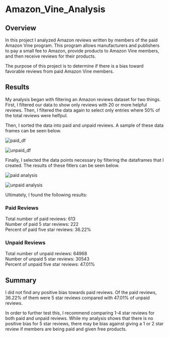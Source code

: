 # Amazon_Vine_Analysis

## Overview

In this project I analyzed Amazon reviews written by members of the paid Amazon Vine program. This program allows manufacturers and publishers to pay a small fee to Amazon, provide products to Amazon Vine members, and then receive reviews for their products.

The purpose of this project is to determine if there is a bias toward favorable reviews from paid Amazon Vine members. 

## Results

My analysis began with filtering an Amazon reviews dataset for two things. First, I filtered our data to show only reviews with 20 or more helpful reviews. Then, I filtered the data again to select only entries where 50% of the total reviews were helfpul. 

Then, I sorted the data into paid and unpaid reviews. A sample of these data frames can be seen below. 

![paid_df](https://github.com/nicole-tough/Amazon_Vine_Analysis/blob/main/Images/paid_df.PNG)

![unpaid_df](https://github.com/nicole-tough/Amazon_Vine_Analysis/blob/main/Images/unpaid_df.PNG)

Finally, I selected the data points necessary by filtering the dataframes that I created. The results of these fitlers can be seen below. 

![paid analysis](https://github.com/nicole-tough/Amazon_Vine_Analysis/blob/main/Images/paid_analysis.PNG)

![unpaid analysis](https://github.com/nicole-tough/Amazon_Vine_Analysis/blob/main/Images/unpaid_analysis.PNG)

Ultimately, I found the following results:

### Paid Reviews
Total number of paid reviews:  613 <br />
Number of paid 5 star reviews:  222 <br />
Percent of paid five star reviews:  36.22%

### Unpaid Reviews
Total number of unpaid reviews:  64968 <br />
Number of unpaid 5 star reviews:  30543 <br />
Percent of unpaid five star reviews:  47.01%

## Summary

I did not find any positive bias towards paid reviews. Of the paid reviews, 36.22% of them were 5 star reviews compared with 47.01% of unpaid reviews. 

In order to further test this, I recommend comparing 1-4 star reviews for both paid and unpaid reviews. While my analysis shows that there is no positive bias for 5 star reviews, there may be bias against giving a 1 or 2 star review if members are being paid and given free products. 

